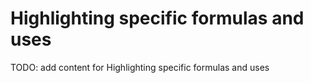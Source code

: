 # Highlighting specific formulas and uses

TODO: add content for Highlighting specific formulas and uses

